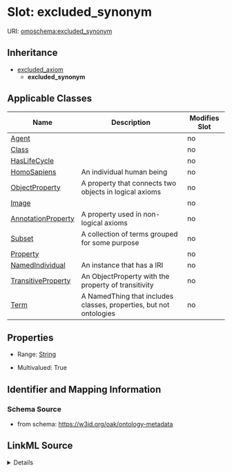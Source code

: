 

# Slot: excluded_synonym

URI: [omoschema:excluded_synonym](https://w3id.org/oak/ontology-metadata/excluded_synonym)




## Inheritance

* [excluded_axiom](excluded_axiom.md)
    * **excluded_synonym**






## Applicable Classes

| Name | Description | Modifies Slot |
| --- | --- | --- |
| [Agent](Agent.md) |  |  no  |
| [Class](Class.md) |  |  no  |
| [HasLifeCycle](HasLifeCycle.md) |  |  no  |
| [HomoSapiens](HomoSapiens.md) | An individual human being |  no  |
| [ObjectProperty](ObjectProperty.md) | A property that connects two objects in logical axioms |  no  |
| [Image](Image.md) |  |  no  |
| [AnnotationProperty](AnnotationProperty.md) | A property used in non-logical axioms |  no  |
| [Subset](Subset.md) | A collection of terms grouped for some purpose |  no  |
| [Property](Property.md) |  |  no  |
| [NamedIndividual](NamedIndividual.md) | An instance that has a IRI |  no  |
| [TransitiveProperty](TransitiveProperty.md) | An ObjectProperty with the property of transitivity |  no  |
| [Term](Term.md) | A NamedThing that includes classes, properties, but not ontologies |  no  |







## Properties

* Range: [String](String.md)

* Multivalued: True





## Identifier and Mapping Information







### Schema Source


* from schema: https://w3id.org/oak/ontology-metadata




## LinkML Source

<details>
```yaml
name: excluded_synonym
from_schema: https://w3id.org/oak/ontology-metadata
exact_mappings:
- skos:hiddenSynonym
rank: 1000
is_a: excluded_axiom
multivalued: true
alias: excluded_synonym
domain_of:
- HasLifeCycle
range: string

```
</details>